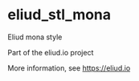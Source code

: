 # eliud_stl_mona

Eliud mona style

Part of the eliud.io project

More information, see https://eliud.io
